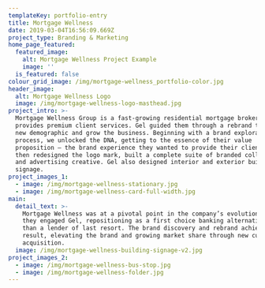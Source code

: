 ```yaml
---
templateKey: portfolio-entry
title: Mortgage Wellness
date: 2019-03-04T16:56:09.669Z
project_type: Branding & Marketing
home_page_featured:
  featured_image:
    alt: Mortgage Wellness Project Example
    image: ''
  is_featured: false
colour_grid_image: /img/mortgage-wellness_portfolio-color.jpg
header_image:
  alt: Mortgage Wellness Logo
  image: /img/mortgage-wellness-logo-masthead.jpg
project_intro: >-
  Mortgage Wellness Group is a fast-growing residential mortgage brokerage that
  provides premium client services. Gel guided them through a rebrand to reach a
  new demographic and grow the business. Beginning with a brand exploration
  process, we unlocked the DNA, getting to the essence of their value
  proposition — the brand experience they wanted to provide their clients. Gel
  then redesigned the logo mark, built a complete suite of branded collaterals
  and advertising creative. Gel also designed interior and exterior building
  signage.
project_images_1:
  - image: /img/mortgage-wellness-stationary.jpg
  - image: /img/mortgage-wellness-card-full-width.jpg
main:
  detail_text: >-
    Mortgage Wellness was at a pivotal point in the company’s evolution when
    they engaged Gel, repositioning as a first choice banking alternative rather
    than a lender of last resort. The brand discovery and rebrand achieved the
    result, elevating the brand and growing market share through new customer
    acquisition.
  image: /img/mortgage-wellness-building-signage-v2.jpg
project_images_2:
  - image: /img/mortgage-wellness-bus-stop.jpg
  - image: /img/mortgage-wellness-folder.jpg
---
```


